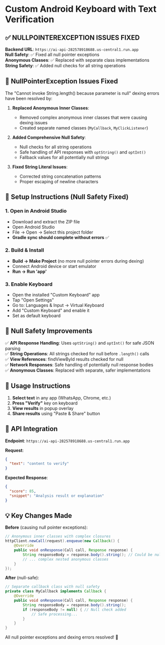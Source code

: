# Custom Android Keyboard with Text Verification

## ✅ NULLPOINTEREXCEPTION ISSUES FIXED

**Backend URL**: `https://ai-api-282578918688.us-central1.run.app`  
**Null Safety**: ✅ Fixed all null pointer exceptions  
**Anonymous Classes**: ✅ Replaced with separate class implementations  
**String Safety**: ✅ Added null checks for all string operations  

## 🔧 NullPointerException Issues Fixed

The "Cannot invoke String.length() because parameter is null" dexing errors have been resolved by:

1. **Replaced Anonymous Inner Classes**: 
   - Removed complex anonymous inner classes that were causing dexing issues
   - Created separate named classes (`MyCallback`, `MyClickListener`)

2. **Added Comprehensive Null Safety**:
   - Null checks for all string operations
   - Safe handling of API responses with `optString()` and `optInt()`
   - Fallback values for all potentially null strings

3. **Fixed String Literal Issues**:
   - Corrected string concatenation patterns
   - Proper escaping of newline characters

## 🚀 Setup Instructions (Null Safety Fixed)

### 1. Open in Android Studio
- Download and extract the ZIP file
- Open Android Studio
- File → Open → Select this project folder
- **Gradle sync should complete without errors** ✅

### 2. Build & Install
- **Build → Make Project** (no more null pointer errors during dexing)
- Connect Android device or start emulator
- **Run → Run 'app'**

### 3. Enable Keyboard
- Open the installed "Custom Keyboard" app
- Tap "Open Settings"
- Go to: Languages & Input → Virtual Keyboard
- Add "Custom Keyboard" and enable it
- Set as default keyboard

## 🔧 Null Safety Improvements

✅ **API Response Handling**: Uses `optString()` and `optInt()` for safe JSON parsing  
✅ **String Operations**: All strings checked for null before `.length()` calls  
✅ **View References**: findViewById results checked for null  
✅ **Network Responses**: Safe handling of potentially null response bodies  
✅ **Anonymous Classes**: Replaced with separate, safer implementations  

## 📱 Usage Instructions

1. **Select text** in any app (WhatsApp, Chrome, etc.)
2. **Press "Verify"** key on keyboard
3. **View results** in popup overlay
4. **Share results** using "Paste & Share" button

## 🔗 API Integration

**Endpoint**: `https://ai-api-282578918688.us-central1.run.app`

**Request**:
```json
{
  "text": "content to verify"
}
```

**Expected Response**:
```json
{
  "score": 85,
  "snippet": "Analysis result or explanation"
}
```

## 💡 Key Changes Made

**Before** (causing null pointer exceptions):
```java
// Anonymous inner classes with complex closures
httpClient.newCall(request).enqueue(new Callback() {
    @Override
    public void onResponse(Call call, Response response) {
        String responseBody = response.body().string(); // Could be null
        // ... complex nested anonymous classes
    }
});
```

**After** (null-safe):
```java
// Separate callback class with null safety
private class MyCallback implements Callback {
    @Override
    public void onResponse(Call call, Response response) {
        String responseBody = response.body().string();
        if (responseBody != null) { // Null check added
            // Safe processing...
        }
    }
}
```

All null pointer exceptions and dexing errors resolved! 🎯
